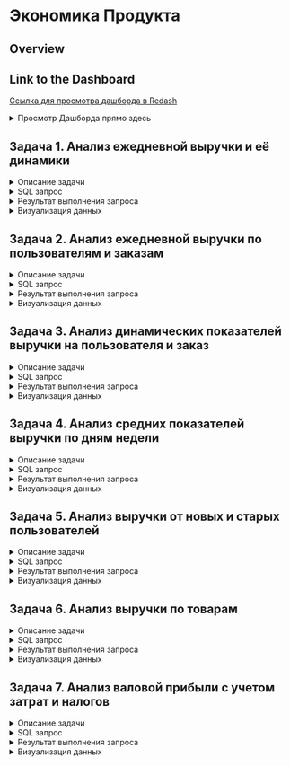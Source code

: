 # Экономика Продукта

## Overview

## Link to the Dashboard
[Ссылка для просмотра дашборда в Redash](http://redash.public.karpov.courses/public/dashboards/8TnZ2y1HOfjWa0U2x0Y5v2ldHn3HOQAkG5ljbSmG?org_slug=default)

<details>
<summary>Просмотр Дашборда прямо здесь</summary>
  
![Визуализация данных](attachments/dashs/pr_economics_dash.png)
</details>



## Задача 1. Анализ ежедневной выручки и её динамики

<details>
<summary>Описание задачи</summary>
Изучим выручку нашего сервиса за каждый день, накопленную выручку на текущий день и прирост дневной выручки относительно предыдущего дня. Эти показатели помогут оценить общий финансовый успех и динамику развития нашего сервиса.

- **Выручка за день** — сумма оплаченных заказов за каждый день.
- **Суммарная выручка** — накопительная сумма выручки с начала учёта.
- **Прирост выручки** — изменение выручки по сравнению с предыдущим днем, выраженное в процентах.

В расчётах не учитываются отменённые заказы.
</details>

<details>
<summary>SQL запрос</summary>
  
```sql
SELECT 
    date,
    revenue,
    SUM(revenue) OVER(ORDER BY date) AS total_revenue,
    ROUND(((revenue - LAG(revenue) OVER())::DECIMAL / LAG(revenue) OVER())*100, 2) AS revenue_change
FROM 
    (SELECT 
        creation_time::DATE AS date, 
        SUM(order_price) AS revenue
    FROM
        (SELECT order_id, creation_time, SUM(price) AS order_price
        FROM
            (SELECT order_id, creation_time, unnest(product_ids) AS product_id
            FROM orders
            WHERE order_id NOT IN (SELECT order_id FROM user_actions WHERE action = 'cancel_order')) t1
        LEFT JOIN products
        USING(product_id)
        GROUP BY creation_time, order_id) t2
    GROUP BY creation_time::DATE
    ORDER BY 1) t3
```
</details>

<details>
<summary>Результат выполнения запроса</summary>

| date     | revenue     | total_revenue | revenue_change |
|----------|-------------|---------------|----------------|
| 24/08/22 | $49,924.00  | $49,924.00    |                |
| 25/08/22 | $430,860.00 | $480,784.00   | 763.03%        |
| 26/08/22 | $534,766.00 | $1,015,550.00 | 24.12%         |
| 27/08/22 | $817,053.00 | $1,832,603.00 | 52.79%         |
| 28/08/22 | $1,133,370.00 | $2,965,973.00 | 38.71%     |
| 29/08/22 | $1,279,891.00 | $4,245,864.00 | 12.93%     |
| 30/08/22 | $1,279,377.00 | $5,525,241.00 | -0.04%     |
| 31/08/22 | $1,312,720.00 | $6,837,961.00 | 2.61%      |
| 01/09/22 | $1,406,101.00 | $8,244,062.00 | 7.11%      |
| 02/09/22 | $1,907,107.00 | $10,151,169.00 | 35.63%    |
| 03/09/22 | $2,210,988.00 | $12,362,157.00 | 15.93%    |
| 04/09/22 | $2,294,009.00 | $14,656,166.00 | 3.75%     |
| 05/09/22 | $1,784,690.00 | $16,440,856.00 | -22.20%   |
| 06/09/22 | $1,330,931.00 | $17,771,787.00 | -25.43%   |
| 07/09/22 | $1,807,800.00 | $19,579,587.00 | 35.83%    |
| 08/09/22 | $2,099,508.00 | $21,679,095.00 | 16.14%    |
</details>

<details>
<summary>Визуализация данных</summary>
  
![Визуализация данных](attachments/pr_ec/total_revenue.png)
</details>



## Задача 2. Анализ ежедневной выручки по пользователям и заказам

<details>
<summary>Описание задачи</summary>
Исследуем, сколько в среднем приносит выручку каждый пользователь и каждый заказ на нашем сервисе, а также оценим среднюю выручку от платящих пользователей. Эти показатели позволят понять, насколько выгодно пользователям пользоваться услугами сервиса и насколько эффективно сервис привлекает к оплате.

- **ARPU (Average Revenue Per User)** — средняя выручка на одного пользователя.
- **ARPPU (Average Revenue Per Paying User)** — средняя выручка на одного платящего пользователя.
- **AOV (Average Order Value)** — средний чек или средняя выручка на заказ.
</details>

<details>
<summary>SQL запрос</summary>

```sql
WITH sq_1 AS (
    SELECT creation_time::DATE AS date, SUM(order_price) AS daily_revenue, COUNT(order_id) AS daily_orders
    FROM (
        SELECT order_id, creation_time, SUM(price) AS order_price
        FROM (
            SELECT order_id, creation_time, unnest(product_ids) AS product_id
            FROM orders
            WHERE order_id NOT IN (SELECT order_id FROM user_actions WHERE action = 'cancel_order')
        ) ords
        LEFT JOIN products USING(product_id)
        GROUP BY order_id, creation_time
    ) orders_tab
    GROUP BY 1
    ORDER BY 1
),

sq_2 AS (
    SELECT time::DATE as DATE, 
    COUNT(DISTINCT user_id) FILTER (WHERE order_id NOT IN (SELECT order_id FROM user_actions WHERE action = 'cancel_order')) AS paying_users,
    COUNT(DISTINCT user_id) AS total_users 
    FROM user_actions
    GROUP BY 1
)

SELECT 
    sq_1.date AS date, 
    ROUND((daily_revenue::DECIMAL / total_users), 2) AS arpu,
    ROUND((daily_revenue::DECIMAL / paying_users), 2) AS arppu,
    ROUND((daily_revenue::DECIMAL / daily_orders), 2) AS aov
FROM sq_1
JOIN sq_2
USING(date)
```
</details>

<details>
<summary>Результат выполнения запроса</summary>

| date     | arpu   | arppu  | aov    |
|----------|--------|--------|--------|
| 24/08/22 | 372.57 | 393.10 | 361.77 |
| 25/08/22 | 508.09 | 525.44 | 406.86 |
| 26/08/22 | 452.04 | 470.33 | 369.57 |
| 27/08/22 | 509.38 | 527.81 | 381.62 |
| 28/08/22 | 528.38 | 544.10 | 378.04 |
| 29/08/22 | 559.15 | 581.24 | 391.76 |
| 30/08/22 | 546.74 | 567.85 | 379.52 |
| 31/08/22 | 517.63 | 540.21 | 384.96 |
| 01/09/22 | 499.33 | 518.86 | 381.26 |
| 02/09/22 | 537.67 | 556.17 | 381.35 |
| 03/09/22 | 565.90 | 582.76 | 387.28 |
| 04/09/22 | 541.55 | 558.97 | 381.70 |
| 05/09/22 | 512.84 | 530.84 | 381.75 |
| 06/09/22 | 475.33 | 492.75 | 385.67 |
| 07/09/22 | 496.65 | 514.02 | 378.44 |
| 08/09/22 | 521.10 | 536.68 | 383.54 |
</details>

<details>
<summary>Визуализация данных</summary>
  
![Визуализация данных](attachments/pr_ec/arpu_aov.png)

</details>



## Задача 3. Анализ динамических показателей выручки на пользователя и заказ

<details>
<summary>Описание задачи</summary>
Рассчитаем динамические показатели выручки на пользователя и на заказ по дням, включая накопленные данные. Это поможет отслеживать изменения в эффективности привлечения и монетизации пользователей, а также в среднем чеке заказов на протяжении времени.

- **Running ARPU (Average Revenue Per User)** — накопленная средняя выручка на одного пользователя.
- **Running ARPPU (Average Revenue Per Paying User)** — накопленная средняя выручка на одного платящего пользователя.
- **Running AOV (Average Order Value)** — накопленный средний чек за заказ.
</details>

<details>
<summary>SQL запрос</summary>
  
```sql
WITH sq_1 AS (
    SELECT creation_time::DATE AS date, 
           SUM(order_price) AS daily_revenue, 
           COUNT(order_id) AS daily_orders,
           SUM(SUM(order_price)) OVER(ORDER BY creation_time::DATE) AS accumulated_revenue,
           SUM(COUNT(order_id)) OVER(ORDER BY creation_time::DATE) AS accumulated_daily_orders
    FROM (
        SELECT order_id, creation_time, SUM(price) AS order_price
        FROM (
            SELECT order_id, creation_time, unnest(product_ids) AS product_id
            FROM orders
            WHERE order_id NOT IN (SELECT order_id FROM user_actions WHERE action = 'cancel_order')
        ) ords
        LEFT JOIN products USING(product_id)
        GROUP BY order_id, creation_time
    ) orders_tab
    GROUP BY 1
    ORDER BY 1
),

sq_2 AS (
    SELECT tu.date, accumulated_total_users, accumulated_paying_users
    FROM (
        SELECT date, COUNT(user_id) AS users_reged_per_day, 
               SUM(COUNT(user_id)) OVER(ORDER BY date) AS accumulated_total_users
        FROM (
            SELECT MIN(time)::DATE AS date, user_id
            FROM user_actions
            GROUP BY user_id
        ) users_first_date
        GROUP BY date 
        ORDER BY date
    ) tu 
    JOIN (
        SELECT date, COUNT(user_id) paying_users_reged_per_day, 
               SUM(COUNT(user_id)) OVER(ORDER BY date) AS accumulated_paying_users
        FROM (
            SELECT MIN(time)::DATE AS date, user_id
            FROM user_actions
            WHERE order_id NOT IN (SELECT order_id FROM user_actions WHERE action = 'cancel_order')
            GROUP BY user_id
        ) paying_users_first_date
        GROUP BY date
        ORDER BY date
    ) pu USING(date)
)

SELECT 
    sq_1.date AS date, 
    ROUND((accumulated_revenue::DECIMAL / accumulated_total_users), 2) AS running_arpu,
    ROUND((accumulated_revenue::DECIMAL / accumulated_paying_users), 2) AS running_arppu,
    ROUND((accumulated_revenue::DECIMAL / accumulated_daily_orders), 2) AS running_aov
FROM sq_1
JOIN sq_2 USING(date)
```
</details>

<details>
<summary>Результат выполнения запроса</summary>

| date     | running_arpu | running_arppu | running_aov |
|----------|--------------|---------------|-------------|
| 24/08/22 | 372.57       | 393.10        | 361.77      |
| 25/08/22 | 499.26       | 517.53        | 401.66      |
| 26/08/22 | 512.90       | 530.87        | 384.10      |
| 27/08/22 | 571.80       | 590.21        | 382.99      |
| 28/08/22 | 632.13       | 649.72        | 381.08      |
| 29/08/22 | 707.53       | 726.29        | 384.24      |
| 30/08/22 | 766.86       | 786.40        | 383.14      |
| 31/08/22 | 792.81       | 813.46        | 383.49      |
| 01/09/22 | 813.18       | 832.90        | 383.11      |
| 02/09/22 | 844.17       | 863.05        | 382.77      |
| 03/09/22 | 886.24       | 904.39        | 383.57      |
| 04/09/22 | 921.71       | 938.78        | 383.28      |
| 05/09/22 | 950.45       | 967.17        | 383.11      |
| 06/09/22 | 970.18       | 986.72        | 383.30      |
| 07/09/22 | 992.38       | 1,007.85      | 382.85      |
| 08/09/22 | 1,012.99     | 1,028.03      | 382.91      |
</details>


<details>
<summary>Визуализация данных</summary>

![Визуализация данных](attachments/pr_ec/running%20arpu_aov.png)

</details>



## Задача 4. Анализ средних показателей выручки по дням недели

<details>
<summary>Описание задачи</summary>
Анализируем средние показатели выручки на пользователя и на заказ по дням недели, используя данные за период с 26 августа по 8 сентября 2022 года. Это позволит увидеть, как варьируются расходы пользователей в зависимости от дня недели.

- **ARPU (Average Revenue Per User)** — средняя выручка на одного пользователя за день недели.
- **ARPPU (Average Revenue Per Paying User)** — средняя выручка на одного платящего пользователя за день недели.
- **AOV (Average Order Value)** — средний чек за день недели.
</details>

<details>
<summary>SQL запрос</summary>
  
```sql
WITH sq_1 AS (
    SELECT DATE_PART('isodow', creation_time) AS weekday_number, to_char(creation_time, 'Day') AS weekday, 
           SUM(order_price) AS daily_revenue, COUNT(order_id) AS daily_orders
    FROM (
        SELECT order_id, creation_time, SUM(price) AS order_price
        FROM (
            SELECT order_id, creation_time, unnest(product_ids) AS product_id
            FROM orders
            WHERE order_id NOT IN (SELECT order_id FROM user_actions WHERE action = 'cancel_order')
        ) ords
        LEFT JOIN products USING(product_id)
        GROUP BY order_id, creation_time
    ) orders_tab
    WHERE creation_time BETWEEN '2022-08-26' AND '2022-09-09'
    GROUP BY 1, 2
    ORDER BY 1
),

sq_2 AS (
    SELECT DATE_PART('isodow', time) AS weekday_number, to_char(time, 'Day') AS weekday, 
           COUNT(DISTINCT user_id) FILTER (WHERE order_id NOT IN (SELECT order_id FROM user_actions WHERE action = 'cancel_order')) AS paying_users,
           COUNT(DISTINCT user_id) AS total_users 
    FROM user_actions
    WHERE time BETWEEN '2022-08-26' AND '2022-09-09'
    GROUP BY 1, 2
)

SELECT 
    sq_1.weekday_number AS weekday_number, sq_1.weekday AS weekday,
    ROUND((daily_revenue::DECIMAL / total_users), 2) AS arpu,
    ROUND((daily_revenue::DECIMAL / paying_users), 2) AS arppu,
    ROUND((daily_revenue::DECIMAL / daily_orders), 2) AS aov
FROM sq_1
JOIN sq_2 USING(weekday_number, weekday)
```
</details>

<details>
<summary>Результат выполнения запроса</summary>

| weekday_number | weekday  | arpu   | arppu  | aov    |
|----------------|----------|--------|--------|--------|
| 1              | Monday   | 555.98 | 575.18 | 385.87 |
| 2              | Tuesday  | 528.94 | 548.04 | 382.63 |
| 3              | Wednesday| 528.90 | 548.33 | 381.16 |
| 4              | Thursday | 533.98 | 551.37 | 382.62 |
| 5              | Friday   | 534.79 | 553.21 | 378.70 |
| 6              | Saturday | 578.53 | 595.48 | 385.74 |
| 7              | Sunday   | 566.23 | 583.38 | 380.48 |
</details>

<details>
<summary>Визуализация данных</summary>
  
![Визуализация данных](attachments/pr_ec/arpu_aov_dow.png)
</details>



## Задача 5. Анализ выручки от новых и старых пользователей

<details>
<summary>Описание задачи</summary>
Рассчитаем выручку с заказов, сделанных новыми пользователями в их первый день использования сервиса, и сравним её с общей выручкой за день. Также определим долю выручки от новых пользователей относительно всей выручки и соответствующую долю от старых пользователей.

- **Выручка за день** — сумма всех успешных заказов за день.
- **Выручка от новых пользователей** — сумма заказов, сделанных пользователями в день их первого использования сервиса.
- **Доля выручки от новых пользователей** и **старых пользователей** — процентная доля выручки от новых и старых пользователей соответственно.
</details>

<details>
<summary>SQL запрос</summary>
  
```sql
WITH rev AS (
    SELECT date, SUM(order_price) AS revenue
    FROM (
        SELECT creation_time::DATE AS date, order_id, SUM(price) AS order_price
        FROM (
            SELECT order_id, creation_time, unnest(product_ids) AS product_id
            FROM orders
            WHERE order_id NOT IN (SELECT order_id FROM user_actions WHERE action = 'cancel_order')
        ) exploded
        LEFT JOIN products USING(product_id)
        GROUP BY creation_time::DATE, order_id
    ) total_tab
    GROUP BY date
),

nu_rev AS (
    SELECT date, SUM(order_price) AS new_users_revenue
    FROM (
        SELECT date, user_id, order_id, SUM(price) AS order_price
        FROM (
            SELECT date, user_id, t2.order_id AS order_id, unnest(product_ids) AS product_id, action
            FROM (
                SELECT date, user_id, order_id, action
                FROM (
                    SELECT user_id, time::DATE AS date, order_id, MIN(TIME::DATE) OVER(PARTITION BY user_id) AS first_order_date, action
                    FROM user_actions
                ) t1
                WHERE date = first_order_date
            ) t2
            LEFT JOIN orders USING(order_id)
        ) t3
        LEFT JOIN products USING(product_id)
        GROUP BY date, user_id, order_id, action
        WHERE order_id NOT IN (SELECT order_id FROM user_actions WHERE action = 'cancel_order')
    ) t4
    GROUP BY date
)

SELECT rev.date, revenue, new_users_revenue, 
ROUND((new_users_revenue / revenue) * 100, 2) AS new_users_revenue_share,
ROUND(100 - ((new_users_revenue / revenue) * 100), 2) AS old_users_revenue_share
FROM rev
JOIN nu_rev USING(date)
```
</details>

<details>
<summary>Результат выполнения запроса</summary>

| date     | revenue     | new_users_revenue | new_users_revenue_share | old_users_revenue_share |
|----------|-------------|-------------------|-------------------------|-------------------------|
| 24/08/22 | $49,924.00  | $49,924.00        | 100.00%                 | 0.00%                   |
| 25/08/22 | $430,860.00 | $417,333.00       | 96.86%                  | 3.14%                   |
| 26/08/22 | $534,766.00 | $463,326.00       | 86.64%                  | 13.36%                  |
| 27/08/22 | $817,053.00 | $619,318.00       | 75.80%                  | 24.20%                  |
| 28/08/22 | $1,133,370.00 | $801,162.00     | 70.69%                  | 29.31%                  |
| 29/08/22 | $1,279,891.00 | $717,374.00     | 56.05%                  | 43.95%                  |
| 30/08/22 | $1,279,377.00 | $656,429.00     | 51.31%                  | 48.69%                  |
| 31/08/22 | $1,312,720.00 | $720,381.00     | 54.88%                  |45.12%                   |
| 01/09/22 | $1,406,101.00 | $757,287.00     | 53.86%                  | 46.14%                  |
| 02/09/22 | $1,907,107.00 | $1,017,824.00   | 53.37%                  | 46.63%                  |
| 03/09/22 | $2,210,988.00 | $1,079,256.00   | 48.81%                  | 51.19%                  |
| 04/09/22 | $2,294,009.00 | $1,063,997.00   | 46.38%                  | 53.62%                  |
| 05/09/22 | $1,784,690.00 | $714,459.00     | 40.03%                  | 59.97%                  |
| 06/09/22 | $1,330,931.00 | $495,058.00     | 37.20%                  | 62.80%                  |
| 07/09/22 | $1,807,800.00 | $710,154.00     | 39.28%                  | 60.72%                  |
| 08/09/22 | $2,099,508.00 | $887,959.00     | 42.29%                  | 57.71%                  |
</details>

<details>
<summary>Визуализация данных</summary>
  
![Визуализация данных](attachments/pr_ec/new_and_old_revenue_share.png)
</details>


## Задача 6. Анализ выручки по товарам

<details>
<summary>Описание задачи</summary>
Определим, какие товары нашего ассортимента приносят наибольший доход, а также рассчитаем долю каждого товара в общей выручке. Для товаров с незначительной долей создадим общую категорию "ДРУГОЕ".

- **Выручка от товара** — суммарная выручка, полученная от продажи каждого конкретного товара.
- **Доля выручки** — процентная доля выручки от каждого товара в общей выручке.
</details>

<details>
<summary>SQL запрос</summary>
  
```sql
WITH product_revenue AS (
    SELECT product_id, SUM(price) AS revenue
    FROM (
        SELECT order_id, unnest(product_ids) AS product_id
        FROM orders
        WHERE order_id NOT IN (SELECT order_id FROM user_actions WHERE action = 'cancel_order')
    ) exploded
    LEFT JOIN products USING(product_id)
    GROUP BY product_id
),
total_revenue AS (
    SELECT SUM(revenue) AS total_revenue
    FROM product_revenue
),
categorized_revenue AS (
    SELECT products.name AS product_name, product_revenue.revenue,
        CASE
            WHEN (product_revenue.revenue / total_revenue.total_revenue * 100) < 0.5 THEN 'ДРУГОЕ'
            ELSE products.name
        END AS category
    FROM product_revenue
    JOIN products ON product_revenue.product_id = products.product_id
    CROSS JOIN total_revenue
),
final_output AS (
    SELECT category AS product_name, SUM(revenue) AS revenue,
        ROUND((SUM(revenue) / total_revenue.total_revenue * 100), 2) AS share_in_revenue
    FROM categorized_revenue
    JOIN total_revenue
    GROUP BY category
    ORDER BY revenue DESC
)

SELECT product_name, revenue, share_in_revenue
FROM final_output
WHERE product_name != 'ДРУГОЕ'
UNION ALL
SELECT 'ДРУГОЕ' AS product_name, SUM(revenue) AS revenue,
    ROUND((SUM(revenue) / total_revenue.total_revenue * 100), 2) AS share_in_revenue
FROM categorized_revenue
WHERE category = 'ДРУГОЕ'
GROUP BY category
ORDER BY revenue DESC
```
</details>

<details>
<summary>Результат выполнения запроса</summary>

| product_name        | revenue      | share_in_revenue |
|---------------------|--------------|------------------|
| свинина             | $1,353,600.00| 6.24%            |
| ДРУГОЕ              | $1,225,387.00| 5.64%            |
| курица              | $1,171,140.00| 5.40%            |
| масло оливковое     | $1,163,250.00| 5.37%            |
| говядина            | $977,170.00  | 4.51%            |
| баранина            | $709,930.00  | 3.27%            |
| кофе зерновой       | $632,853.00  | 2.92%            |
| сахар               | $587,250.00  | 2.71%            |
| кофе растворимый    | $540,600.00  | 2.49%            |
| сосиски             | $530,550.00  | 2.45%            |
| ...                 | ...          | ...              |
</details>

<details>
<summary>Визуализация данных</summary>
  
![Визуализация данных](#)
</details>



## Задача 7. Анализ валовой прибыли с учетом затрат и налогов

<details>
<summary>Описание задачи</summary>
Оценим валовую прибыль нашего сервиса за каждый день, учитывая выручку, затраты и НДС. Дополнительно рассмотрим как изменяется доля валовой прибыли в общей выручке на протяжении времени.

- **Выручка за день** — сумма всех успешных заказов за день.
- **Затраты за день** — сумма постоянных и переменных издержек за день.
- **Сумма НДС** — налог на добавленную стоимость, рассчитанный для всех продаж за день.
- **Валовая прибыль за день** — выручка за вычетом затрат и НДС.
- **Суммарные показатели** — накопленные значения выручки, затрат, НДС и валовой прибыли.
- **Доля валовой прибыли в выручке** — показывает, какая часть выручки остается после уплаты затрат и налогов.
</details>

<details>
<summary>SQL запрос</summary>
  
```sql
WITH daily_data AS (
    SELECT 
        date,
        SUM(price) AS revenue,
        SUM(case when product_name in ('сахар', 'сухарики', ...) then price / 1.1 * 0.1 else price / 1.2 * 0.2 end) as tax,
        120000 as fixed_costs -- Adjust based on the actual month and conditions
    FROM 
        orders 
    JOIN 
        products ON orders.product_id = products.product_id
    WHERE 
        order_id NOT IN (SELECT order_id FROM user_actions WHERE action = 'cancel_order')
    GROUP BY 
        date
),
variable_costs as (
    SELECT 
        date,
        count(*) * 140 as assembly_cost, -- Cost per assembly
        count(case when delivered = true then 1 end) * 150 as delivery_cost -- Cost per delivery
    FROM 
        orders
    WHERE 
        date BETWEEN '2022-08-01' AND '2022-08-31' -- Adjust based on the actual conditions
    GROUP BY 
        date
),
costs as (
    SELECT 
        date,
        fixed_costs + assembly_cost + delivery_cost as total_costs
    FROM 
        daily_data
    JOIN 
        variable_costs USING(date)
),
profits as (
    SELECT
        daily_data.date,
        revenue,
        total_costs,
        tax,
        revenue - total_costs - tax as gross_profit
    FROM 
        daily_data
    JOIN 
        costs USING(date)
),
cumulative as (
    SELECT 
        date,
        sum(revenue) over (order by date) as total_revenue,
        sum(total_costs) over (order by date) as total_costs,
        sum(tax) over (order by date) as total_tax,
        sum(gross_profit) over (order by date) as total_gross_profit
    FROM 
        profits
),
ratios as (
    SELECT 
        date,
        gross_profit / revenue * 100 as gross_profit_ratio,
        total_gross_profit / total_revenue * 100 as total_gross_profit_ratio
    FROM 
        cumulative
)
SELECT 
    date, 
    revenue, 
    costs, 
    tax, 
    gross_profit, 
    total_revenue, 
    total_costs, 
    total_tax, 
    total_gross_profit, 
    gross_profit_ratio, 
    total_gross_profit_ratio
FROM 
    ratios
ORDER BY 
    date
```
</details>

<details>
<summary>Результат выполнения запроса</summary>

| date     | revenue   | costs    | tax      | gross_profit | total_revenue | total_costs | total_tax | total_gross_profit | gross_profit_ratio | total_gross_profit_ratio |
|----------|-----------|----------|----------|--------------|---------------|-------------|-----------|--------------------|--------------------|--------------------------|
| 24/08/22 | 49,924.00 | 159,120.00| 6,334.09 | -115,530.09  | 49,924.00     | 159,120.00  | 6,334.09  | -115,530.09        | -231.41%           | -231.41%                 |
| 25/08/22 | 430,860.00| 447,560.00| 53,545.01| -70,245.01   | 480,784.00    | 606,680.00  | 59,879.10 | -185,775.10        | -16.30%            | -38.64%                  |
| ...      | ...       | ...       | ...      | ...          | ...           | ...         | ...       | ...                | ...                | ...                      |

</details>

<details>
<summary>Визуализация данных</summary>
  
![Визуализация данных](attachments/pr_ec/gross_profit.png)

![Визуализация данных](attachments/pr_ec/tot_gross_profit.png)

![Визуализация данных](attachments/pr_ec/revenue_costs.png)
</details>


